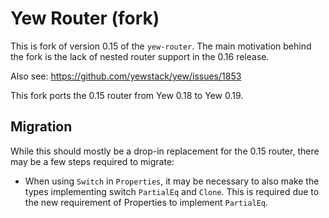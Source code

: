 # Yew Router (fork)

This is fork of version 0.15 of the `yew-router`. The main motivation behind the fork is the lack of nested router
support in the 0.16 release.

Also see: https://github.com/yewstack/yew/issues/1853

This fork ports the 0.15 router from Yew 0.18 to Yew 0.19.

## Migration

While this should mostly be a drop-in replacement for the 0.15 router, there may be a few steps required to migrate:

* When using `Switch` in `Properties`, it may be necessary to also make the types implementing 
  switch `PartialEq` and `Clone`. This is required due to the new requirement of Properties to implement `PartialEq`.
